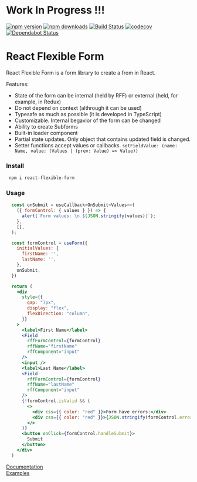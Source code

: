 # Work In Progress !!!

[![npm version](https://img.shields.io/npm/v/react-flexible-form.svg?style=flat-square)](https://www.npmjs.com/package/react-flexible-form)
[![npm downloads](https://img.shields.io/npm/dm/react-flexible-form.svg?style=flat-square)](https://www.npmjs.com/package/react-flexible-form)
[![Build Status](https://img.shields.io/endpoint.svg?url=https%3A%2F%2Factions-badge.atrox.dev%2Ffyodor-e%2Freact-flexible-form%2Fbadge%3Fref%3Dmain&style=flat)](https://actions-badge.atrox.dev/fyodor-e/react-flexible-form/goto?ref=main)
[![codecov](https://codecov.io/gh/fyodor-e/react-flexible-form/branch/main/graph/badge.svg)](https://codecov.io/gh/fyodor-e/react-flexible-form)
[![Dependabot Status](https://api.dependabot.com/badges/status?host=github&repo=fyodor-e/react-flexible-form)](https://dependabot.com)
<br />

# React Flexible Form

React Flexible Form is a form library to create a from in React.

Features:

- State of the form can be internal (held by RFF) or external (held, for example, in Redux)
- Do not depend on context (althrough it can be used)
- Typesafe as much as possible (it is developed in TypeScript)
- Customizable. Internal begavior of the form can be changed
- Ability to create Subforms
- Built-in loader component
- Partial state updates. Only object that contains updated field is changed.
- Setter functions accept values or callbacks. `setFieldValue: (name: Name, value: (Values | (prev: Value) => Value))`

### Install

```jsx
 npm i react-flexible-form
```

### Usage

```jsx
  const onSubmit = useCallback<OnSubmit<Values>>(
    ({ formControl: { values } }) => {
      alert(`Form values: \n ${JSON.stringify(values)}`);
    },
    [],
  );

  const formControl = useForm({
    initialValues: {
      firstName: '',
      lastName: '',
    },
    onSubmit,
  })

  return (
    <div
      style={{
        gap: "7px",
        display: "flex",
        flexDirection: "column",
      }}
    >
      <label>First Name</label>
      <Field
        rffFormControl={formControl}
        rffName="firstName"
        rffComponent="input"
      />
      <input />
      <label>Last Name</label>
      <Field
        rffFormControl={formControl}
        rffName="lastName"
        rffComponent="input"
      />
      {!formControl.isValid && (
        <>
          <div css={{ color: "red" }}>Form have errors:</div>
          <div css={{ color: "red" }}>{JSON.stringify(formControl.errors)}</div>
        </>
      )}
      <button onClick={formControl.handleSubmit}>
        Submit
      </button>
    </div>
  )
```

[Documentation](https://fyodor-e.github.io/react-flexible-form/#/getting-started/overview)
<br />
[Examples](https://fyodor-e.github.io/react-flexible-form/#/examples/)
